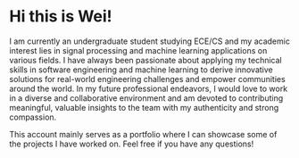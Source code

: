 # Hi this is Wei! 
I am currently an undergraduate student studying ECE/CS and my academic interest lies in signal processing and machine learning applications on various fields. I have always been passionate about applying my technical skills in software engineering and machine learning to derive innovative solutions for real-world engineering challenges and empower communities around the world. In my future professional endeavors, I would love to work in a diverse and collaborative environment and am devoted to contributing meaningful, valuable insights to the team with my authenticity and strong compassion.

This account mainly serves as a portfolio where I can showcase some of the projects I have worked on. Feel free if you have any questions! 
